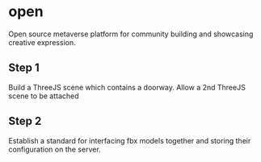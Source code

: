 # open
Open source metaverse platform for community building and showcasing creative expression.

## Step 1
Build a ThreeJS scene which contains a doorway. Allow a 2nd ThreeJS scene to be attached

## Step 2
Establish a standard for interfacing fbx models together and storing their configuration on the server.
